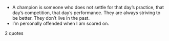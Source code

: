  - A champion is someone who does not settle for that day’s practice, that day’s competition, that day’s performance. They are always striving to be better. They don’t live in the past.
 - I’m personally offended when I am scored on.

2 quotes